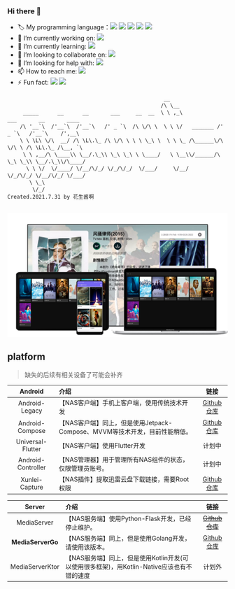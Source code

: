 ### Hi there 👋

- 🏷️ My programming language：<img src="https://img.shields.io/badge/-Golang-brightgreen"/> <img src="https://img.shields.io/badge/-Kotlin-brightgreen"/> <img src="https://img.shields.io/badge/-Python-brightgreen"/> <img src="https://img.shields.io/badge/-Java-brightgreen"/> <img src="https://img.shields.io/badge/-HTML—CSS—Javascript-brightgreen"/>
- 🔭 I’m currently working on: <img src="https://img.shields.io/badge/-AndroidDevelopment-brightgreen"/>
- 🌱 I’m currently learning: <img src="https://img.shields.io/badge/-Golang-brightgreen"/>
- 👯 I’m looking to collaborate on: <img src="https://img.shields.io/badge/-AndroidDevelopment-brightgreen"/>
- 🤔 I’m looking for help with: <img src="https://img.shields.io/badge/-IOS-brightgreen"/>
- 📫 How to reach me: <img src="https://img.shields.io/badge/-panrunqiu@outlook.com-brightgreen"/>
- ⚡ Fun fact: <img src="https://img.shields.io/badge/-NAS-brightgreen"/> <img src="https://img.shields.io/badge/-HomeMedia-brightgreen"/>


```
                                                  __                                          
                                                 /\ \__                                       
     _____      __      __       ___     __  __  \ \ ,_\             ___       __       ____  
    /\ '__`\  /'__`\  /'__`\   /' _ `\  /\ \/\ \  \ \ \/   _______ /' _ `\   /'__`\    /',__\ 
    \ \ \L\ \/\  __/ /\ \L\.\_ /\ \/\ \ \ \ \_\ \  \ \ \_ /\______\/\ \/\ \ /\ \L\.\_ /\__, `\
     \ \ ,__/\ \____\\ \__/.\_\\ \_\ \_\ \ \____/   \ \__\\/______/\ \_\ \_\\ \__/.\_\\/\____/
      \ \ \/  \/____/ \/__/\/_/ \/_/\/_/  \/___/     \/__/          \/_/\/_/ \/__/\/_/ \/___/ 
       \ \_\                                                                                  
        \/_/                                                       Created.2021.7.31 by 花生酱啊
       
```

![cover](nas.png)

## platform
> 缺失的后续有相关设备了可能会补齐

| Android | 介绍 | 链接 |
|:---------:|:----|:----:|
|Android-Legacy|【NAS客户端】手机上客户端，使用传统技术开发|[Github仓库](https://github.com/PPeanutButter/MediaClientAndroid)|
| Android-Compose | 【NAS客户端】同上，但是使用Jetpack-Compose、MVVM等技术开发，目前性能稍低。 | [Github仓库](https://github.com/PPeanutButter/MediaClientAndroidCompose) |
| Universal-Flutter | 【NAS客户端】使用Flutter开发 | 计划中 |
| Android-Controller | 【NAS管理器】用于管理所有NAS组件的状态，仅限管理员账号。 | 计划中 |
| Xunlei-Capture | 【NAS插件】提取迅雷云盘下载链接，需要Root权限 | [Github仓库](https://github.com/PPeanutButter/MediaPluginXunlei) |

|     Server      |                             介绍                             |                             链接                             |
| :-------------: | :---------------------------------------------------------- | :----------------------------------------------------------: |
|   MediaServer   |      【NAS服务端】使用Python-Flask开发，已经停止维护。       | [~~Github仓库~~](https://github.com/PPeanutButter/MediaServer) |
|  **MediaServerGo**  |    【NAS服务端】同上，但是使用Golang开发，请使用该版本。     | [Github仓库](https://github.com/PPeanutButter/MediaServerGo) |
| MediaServerKtor | 【NAS服务端】同上，但是使用Kotlin开发(可以使用很多框架)，用Kotlin-Native应该也有不错的速度 |                            计划外                            |
